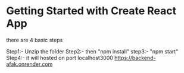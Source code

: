 # Getting Started with Create React App


there are 4 basic steps

Step1:- Unzip the folder
Step2:- then "npm install"
step3:- "npm start"
Step4:- it will hosted on port localhost3000
https://backend-afak.onrender.com





